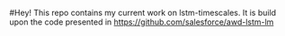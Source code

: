 #Hey! This repo contains my current work on lstm-timescales. It is build upon the code presented in https://github.com/salesforce/awd-lstm-lm  
